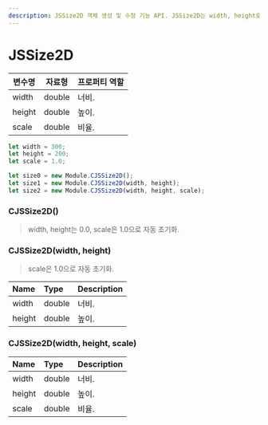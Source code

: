 ```yaml
---
description: JSSize2D 객체 생성 및 수정 기능 API. JSSize2D는 width, height로 구성된 2차원 상의 크기를 정의.
---
```


# JSSize2D

| 변수명    | 자료형    | 프로퍼티 역할 |
| ------ | ------ | ------- |
| width  | double | 너비.      |
| height | double | 높이.      |
| scale  | double | 비율.      |

```javascript
let width = 300;
let height = 200;
let scale = 1.0;

let size0 = new Module.CJSSize2D();
let size1 = new Module.CJSSize2D(width, height);
let size2 = new Module.CJSSize2D(width, height, scale);
```

### CJSSize2D()

> width, height는 0.0, scale은 1.0으로 자동 초기화.

### CJSSize2D(width, height)

> scale은 1.0으로 자동 초기화.

| Name | Type | Description |
| :--- | :--- | :--- |
| width | double | 너비. |
| height | double | 높이. |

### CJSSize2D(width, height, scale)

| Name | Type | Description |
| :--- | :--- | :--- |
| width | double | 너비. |
| height | double | 높이. |
| scale | double | 비율. |

